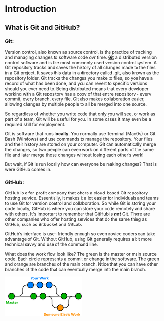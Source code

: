 # Introduction
## What is Git and GitHub?
### Git: 
Version control, also known as source control, is the practice of tracking and managing changes to software code ovr time.  [**Git**](https://git-scm.com/about) a distributed version control software and is the most commonly used version control system. A Git repository tracks and saves the history of all changes made to the files in a Git project. It saves this data in a directory called .git, also known as the repository folder. Git tracks the changes you make to files, so you have a record of what has been done, and you can revert to specific versions should you ever need to. Being distributed means that every developer working with a Git repository has a copy of that entire repository - every commit, every branch, every file. Git also makes collaboration easier, allowing changes by multiple people to all be merged into one source.  

So regardless of whether you write code that only you will see, or work as part of a team, Git will be useful for you. In some cases it may even be a required skill for employment.

Git is software that runs **locally**. You normally use Terminal (MacOs) or Git Bash (Windows) and use commands to manage the repository. Your files and their history are stored on your computer.  Git can automatically merge the changes, so two people can even work on different parts of the same file and later merge those changes without losing each other’s work! 

But wait, if Git is run locally how can everyone be making changes? That is were GitHub comes in.


### GitHub:
GitHub is a for-profit company that offers a cloud-based Git repository hosting service. Essentially, it makes it a lot easier for individuals and teams to use Git for version control and collaboration. So while Git is storing your code locally, GitHub is where you can store your code remotely and share with others. It's important to remember that GitHub is **_not_** Git. There are other companies who offer hosting services that do the same thing as GitHub, such as Bitbucket and GitLab.

GitHub’s interface is user-friendly enough so even novice coders can take advantage of Git. Without GitHub, using Git generally requires a bit more technical savvy and use of the command line.

What does the work flow look like? The green is the master or main source code. Each circle represents a commit or change in the software. The green and orange are branches of the main branch. Ntice that you can have other branches of the code that can eventually merge into the main branch.  

<img src="/images/git-branches-merge.png" width="50%" height="50%">

